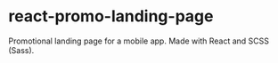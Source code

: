 # react-promo-landing-page
Promotional landing page for a mobile app. Made with React and SCSS (Sass).
